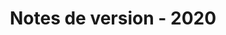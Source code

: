 ﻿---
title: Notes de version - 2020
type: docs
weight: 9
url: /fr/jasperreports/release-notes-2020/
---
